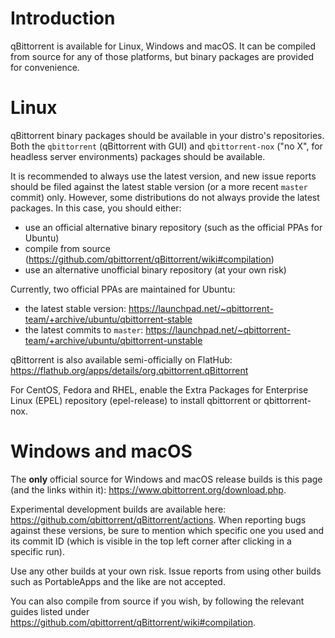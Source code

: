 # Introduction

qBittorrent is available for Linux, Windows and macOS.
It can be compiled from source for any of those platforms, but binary packages are provided for convenience.

# Linux

qBittorrent binary packages should be available in your distro's repositories. Both the `qbittorrent` (qBittorrent with GUI) and `qbittorrent-nox` ("no X", for headless server environments) packages should be available.

It is recommended to always use the latest version, and new issue reports should be filed against the latest stable version (or a more recent `master` commit) only. However, some distributions do not always provide the latest packages. In this case, you should either:

- use an official alternative binary repository (such as the official PPAs for Ubuntu)
- compile from source (https://github.com/qbittorrent/qBittorrent/wiki#compilation)
- use an alternative unofficial binary repository (at your own risk)

Currently, two official PPAs are maintained for Ubuntu:

- the latest stable version: https://launchpad.net/~qbittorrent-team/+archive/ubuntu/qbittorrent-stable
- the latest commits to `master`: https://launchpad.net/~qbittorrent-team/+archive/ubuntu/qbittorrent-unstable
 
qBittorrent is also available semi-officially on FlatHub: https://flathub.org/apps/details/org.qbittorrent.qBittorrent

For CentOS, Fedora and RHEL, enable the Extra Packages for Enterprise Linux (EPEL) repository (epel-release) to install qbittorrent or qbittorrent-nox. 

# Windows and macOS

The **only** official source for Windows and macOS release builds is this page (and the links within it): https://www.qbittorrent.org/download.php.

Experimental development builds are available here: https://github.com/qbittorrent/qBittorrent/actions. When reporting bugs against these versions, be sure to mention which specific one you used and its commit ID (which is visible in the top left corner after clicking in a specific run).

Use any other builds at your own risk.
Issue reports from using other builds such as PortableApps and the like are not accepted.

You can also compile from source if you wish, by following the relevant guides listed under https://github.com/qbittorrent/qBittorrent/wiki#compilation.
